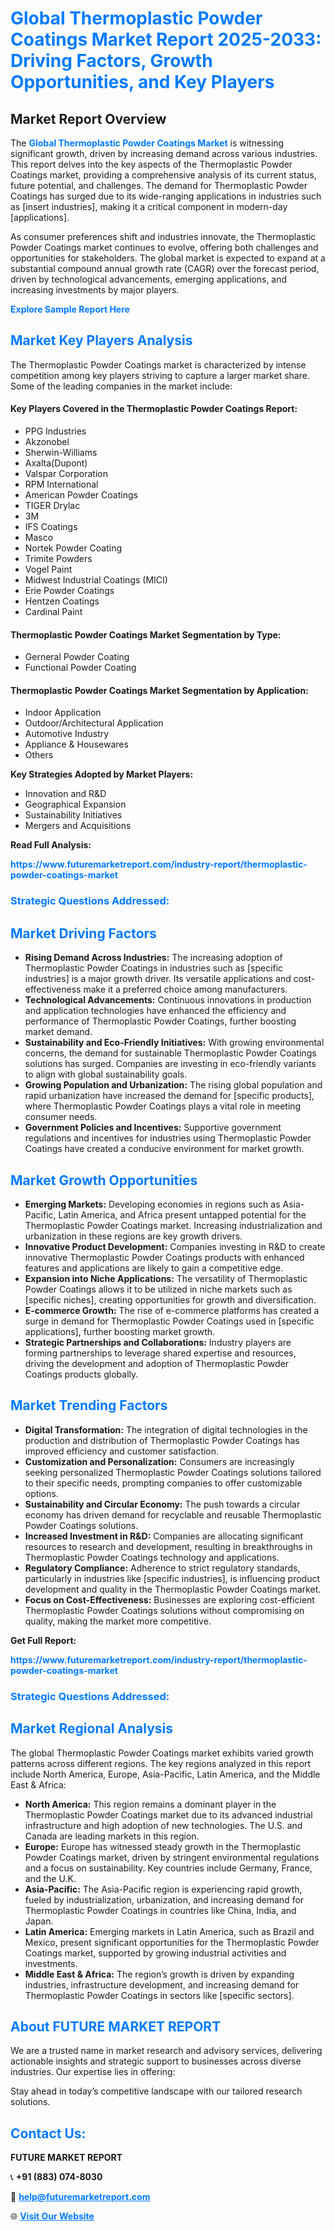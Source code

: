 <h1 style="color: #007BFF;">Global Thermoplastic Powder Coatings Market Report 2025-2033: Driving Factors, Growth Opportunities, and Key Players</h1>

<section id="overview">
<h2>Market Report Overview</h2>
<p>The <a href="https://www.futuremarketreport.com/industry-report/thermoplastic-powder-coatings-market" style="color: #007BFF; text-decoration: none;"><strong>Global Thermoplastic Powder Coatings Market</strong></a> is witnessing significant growth, driven by increasing demand across various industries. This report delves into the key aspects of the Thermoplastic Powder Coatings market, providing a comprehensive analysis of its current status, future potential, and challenges. The demand for Thermoplastic Powder Coatings has surged due to its wide-ranging applications in industries such as [insert industries], making it a critical component in modern-day [applications].</p>
<p>As consumer preferences shift and industries innovate, the Thermoplastic Powder Coatings market continues to evolve, offering both challenges and opportunities for stakeholders. The global market is expected to expand at a substantial compound annual growth rate (CAGR) over the forecast period, driven by technological advancements, emerging applications, and increasing investments by major players.</p>
</section>

<section id="overview">
<p><a href="https://www.futuremarketreport.com/request-sample/reportId=61916" style="color: #007BFF; text-decoration: none;"><strong>Explore Sample Report Here</strong></a></p>
</section>

<section id="key-players">
<h2 style="color: #007BFF;">Market Key Players Analysis</h2>
<p>The Thermoplastic Powder Coatings market is characterized by intense competition among key players striving to capture a larger market share. Some of the leading companies in the market include:</p>
<h4>Key Players Covered in the Thermoplastic Powder Coatings Report:</h4>
<ul><li>PPG Industries</li><li>Akzonobel</li><li>Sherwin-Williams</li><li>Axalta(Dupont)</li><li>Valspar Corporation</li><li>RPM International</li><li>American Powder Coatings</li><li>TIGER Drylac</li><li>3M</li><li>IFS Coatings</li><li>Masco</li><li>Nortek Powder Coating</li><li>Trimite Powders</li><li>Vogel Paint</li><li>Midwest Industrial Coatings (MICI)</li><li>Erie Powder Coatings</li><li>Hentzen Coatings</li><li>Cardinal Paint</li></ul>
<h4>Thermoplastic Powder Coatings Market Segmentation by Type:</h4>
<ul><li>Gerneral Powder Coating</li><li>Functional Powder Coating</li></ul>

<h4>Thermoplastic Powder Coatings Market Segmentation by Application:</h4>
<ul><li>Indoor Application</li><li>Outdoor/Architectural Application</li><li>Automotive Industry</li><li>Appliance &amp; Housewares</li><li>Others</li></ul>
<p><strong>Key Strategies Adopted by Market Players:</strong></p>
<ul>
<li>Innovation and R&D</li>
<li>Geographical Expansion</li>
<li>Sustainability Initiatives</li>
<li>Mergers and Acquisitions</li>
</ul>
</section>

<section>
<p><strong>Read Full Analysis: </strong></p><a href="https://www.futuremarketreport.com/industry-report/thermoplastic-powder-coatings-market" style="color: #007BFF; text-decoration: none;"><strong>https://www.futuremarketreport.com/industry-report/thermoplastic-powder-coatings-market</strong></a>
<h3 style="color: #007BFF;">Strategic Questions Addressed:</h3>
</section>

<section id="driving-factors">
<h2 style="color: #007BFF;">Market Driving Factors</h2>
<ul>
<li><strong>Rising Demand Across Industries:</strong> The increasing adoption of Thermoplastic Powder Coatings in industries such as [specific industries] is a major growth driver. Its versatile applications and cost-effectiveness make it a preferred choice among manufacturers.</li>
<li><strong>Technological Advancements:</strong> Continuous innovations in production and application technologies have enhanced the efficiency and performance of Thermoplastic Powder Coatings, further boosting market demand.</li>
<li><strong>Sustainability and Eco-Friendly Initiatives:</strong> With growing environmental concerns, the demand for sustainable Thermoplastic Powder Coatings solutions has surged. Companies are investing in eco-friendly variants to align with global sustainability goals.</li>
<li><strong>Growing Population and Urbanization:</strong> The rising global population and rapid urbanization have increased the demand for [specific products], where Thermoplastic Powder Coatings plays a vital role in meeting consumer needs.</li>
<li><strong>Government Policies and Incentives:</strong> Supportive government regulations and incentives for industries using Thermoplastic Powder Coatings have created a conducive environment for market growth.</li>
</ul>
</section>

<section id="growth-opportunities">
<h2 style="color: #007BFF;">Market Growth Opportunities</h2>
<ul>
<li><strong>Emerging Markets:</strong> Developing economies in regions such as Asia-Pacific, Latin America, and Africa present untapped potential for the Thermoplastic Powder Coatings market. Increasing industrialization and urbanization in these regions are key growth drivers.</li>
<li><strong>Innovative Product Development:</strong> Companies investing in R&D to create innovative Thermoplastic Powder Coatings products with enhanced features and applications are likely to gain a competitive edge.</li>
<li><strong>Expansion into Niche Applications:</strong> The versatility of Thermoplastic Powder Coatings allows it to be utilized in niche markets such as [specific niches], creating opportunities for growth and diversification.</li>
<li><strong>E-commerce Growth:</strong> The rise of e-commerce platforms has created a surge in demand for Thermoplastic Powder Coatings used in [specific applications], further boosting market growth.</li>
<li><strong>Strategic Partnerships and Collaborations:</strong> Industry players are forming partnerships to leverage shared expertise and resources, driving the development and adoption of Thermoplastic Powder Coatings products globally.</li>
</ul>
</section>

<section id="trending-factors">
<h2 style="color: #007BFF;">Market Trending Factors</h2>
<ul>
<li><strong>Digital Transformation:</strong> The integration of digital technologies in the production and distribution of Thermoplastic Powder Coatings has improved efficiency and customer satisfaction.</li>
<li><strong>Customization and Personalization:</strong> Consumers are increasingly seeking personalized Thermoplastic Powder Coatings solutions tailored to their specific needs, prompting companies to offer customizable options.</li>
<li><strong>Sustainability and Circular Economy:</strong> The push towards a circular economy has driven demand for recyclable and reusable Thermoplastic Powder Coatings solutions.</li>
<li><strong>Increased Investment in R&D:</strong> Companies are allocating significant resources to research and development, resulting in breakthroughs in Thermoplastic Powder Coatings technology and applications.</li>
<li><strong>Regulatory Compliance:</strong> Adherence to strict regulatory standards, particularly in industries like [specific industries], is influencing product development and quality in the Thermoplastic Powder Coatings market.</li>
<li><strong>Focus on Cost-Effectiveness:</strong> Businesses are exploring cost-efficient Thermoplastic Powder Coatings solutions without compromising on quality, making the market more competitive.</li>
</ul>
</section>

<section>
<p><strong>Get Full Report: </strong></p><a href="https://www.futuremarketreport.com/industry-report/thermoplastic-powder-coatings-market" style="color: #007BFF; text-decoration: none;"><strong>https://www.futuremarketreport.com/industry-report/thermoplastic-powder-coatings-market</strong></a>
<h3 style="color: #007BFF;">Strategic Questions Addressed:</h3>
</section>


<section id="regional-analysis">
<h2 style="color: #007BFF;">Market Regional Analysis</h2>
<p>The global Thermoplastic Powder Coatings market exhibits varied growth patterns across different regions. The key regions analyzed in this report include North America, Europe, Asia-Pacific, Latin America, and the Middle East & Africa:</p>
<ul>
<li><strong>North America:</strong> This region remains a dominant player in the Thermoplastic Powder Coatings market due to its advanced industrial infrastructure and high adoption of new technologies. The U.S. and Canada are leading markets in this region.</li>
<li><strong>Europe:</strong> Europe has witnessed steady growth in the Thermoplastic Powder Coatings market, driven by stringent environmental regulations and a focus on sustainability. Key countries include Germany, France, and the U.K.</li>
<li><strong>Asia-Pacific:</strong> The Asia-Pacific region is experiencing rapid growth, fueled by industrialization, urbanization, and increasing demand for Thermoplastic Powder Coatings in countries like China, India, and Japan.</li>
<li><strong>Latin America:</strong> Emerging markets in Latin America, such as Brazil and Mexico, present significant opportunities for the Thermoplastic Powder Coatings market, supported by growing industrial activities and investments.</li>
<li><strong>Middle East & Africa:</strong> The region’s growth is driven by expanding industries, infrastructure development, and increasing demand for Thermoplastic Powder Coatings in sectors like [specific sectors].</li>
</ul>
</section>

<footer>
<h2 style="color: #007BFF;">About FUTURE MARKET REPORT</h2>
<p>We are a trusted name in market research and advisory services, delivering actionable insights and strategic support to businesses across diverse industries. Our expertise lies in offering:</p>

<p>Stay ahead in today’s competitive landscape with our tailored research solutions.</p>

<h2 style="color: #007BFF;">Contact Us:</h2>
<p><strong>FUTURE MARKET REPORT</strong></p>
<p>📞 <strong>+91 (883) 074-8030</strong></p>
<p>📧 <strong><a href="mailto:help@futuremarketreport.com" style="color: #007BFF;">help@futuremarketreport.com</a></strong></p>
<p>🌐 <strong><a href="https://www.futuremarketreport.com/" style="color: #007BFF;">Visit Our Website</a></strong></p>
</footer>